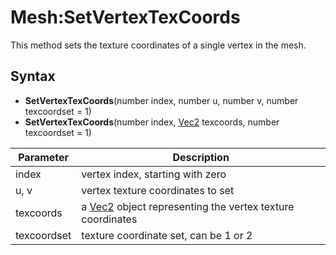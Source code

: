 # Mesh:SetVertexTexCoords

This method sets the texture coordinates of a single vertex in the mesh.

## Syntax

- **SetVertexTexCoords**(number index, number u, number v, number texcoordset = 1)
- **SetVertexTexCoords**(number index, [Vec2](Vec2.md) texcoords, number texcoordset = 1)

| Parameter | Description |
| --- | --- |
| index | vertex index, starting with zero |
| u, v | vertex texture coordinates to set |
| texcoords | a [Vec2](Vec2.md) object representing the vertex texture coordinates |
| texcoordset | texture coordinate set, can be 1 or 2 |
